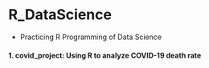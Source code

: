 # R_DataScience
* Practicing R Programming of Data Science

#### 1. covid_project: Using R to analyze COVID-19 death rate
